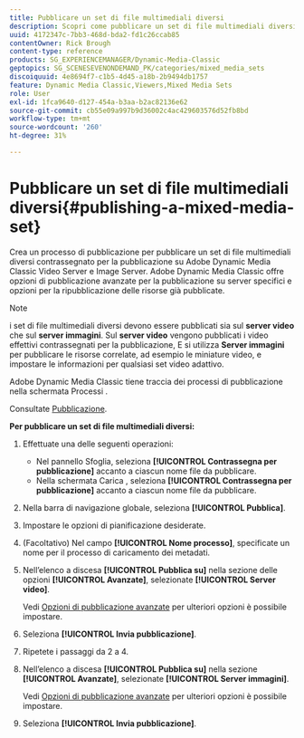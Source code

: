 ```yaml
---
title: Pubblicare un set di file multimediali diversi
description: Scopri come pubblicare un set di file multimediali diversi da Adobe Dynamic Media Classic.
uuid: 4172347c-7bb3-468d-bda2-fd1c26ccab85
contentOwner: Rick Brough
content-type: reference
products: SG_EXPERIENCEMANAGER/Dynamic-Media-Classic
geptopics: SG_SCENESEVENONDEMAND_PK/categories/mixed_media_sets
discoiquuid: 4e8694f7-c1b5-4d45-a18b-2b9494db1757
feature: Dynamic Media Classic,Viewers,Mixed Media Sets
role: User
exl-id: 1fca9640-d127-454a-b3aa-b2ac82136e62
source-git-commit: cb55e09a997b9d36002c4ac429603576d52fb8bd
workflow-type: tm+mt
source-wordcount: '260'
ht-degree: 31%

---
```


# Pubblicare un set di file multimediali diversi{#publishing-a-mixed-media-set}

Crea un processo di pubblicazione per pubblicare un set di file multimediali diversi contrassegnato per la pubblicazione su Adobe Dynamic Media Classic Video Server e Image Server. Adobe Dynamic Media Classic offre opzioni di pubblicazione avanzate per la pubblicazione su server specifici e opzioni per la ripubblicazione delle risorse già pubblicate.

>[!NOTE]
>
>i set di file multimediali diversi devono essere pubblicati sia sul **server video** che sul **server immagini**. Sul **server video** vengono pubblicati i video effettivi contrassegnati per la pubblicazione, E si utilizza **Server immagini** per pubblicare le risorse correlate, ad esempio le miniature video, e impostare le informazioni per qualsiasi set video adattivo.

Adobe Dynamic Media Classic tiene traccia dei processi di pubblicazione nella schermata Processi .

Consultate [Pubblicazione](publishing-files.md#publishing_files).

<!-- 

Comment Type: remark
Last Modified By: unknown unknown 
Last Modified Date: 

<p>RB: Updated the following steps as per Cynthia email, 11/9/2012, added 11/12/2012</p>

 -->

**Per pubblicare un set di file multimediali diversi:**

1. Effettuate una delle seguenti operazioni:

   * Nel pannello Sfoglia, seleziona **[!UICONTROL Contrassegna per pubblicazione]** accanto a ciascun nome file da pubblicare.
   * Nella schermata Carica , seleziona **[!UICONTROL Contrassegna per pubblicazione]** accanto a ciascun nome file da pubblicare.

1. Nella barra di navigazione globale, seleziona **[!UICONTROL Pubblica]**.
1. Impostare le opzioni di pianificazione desiderate.
1. (Facoltativo) Nel campo **[!UICONTROL Nome processo]**, specificate un nome per il processo di caricamento dei metadati.
1. Nell’elenco a discesa **[!UICONTROL Pubblica su]** nella sezione delle opzioni **[!UICONTROL Avanzate]**, selezionate **[!UICONTROL Server video]**.

   Vedi [Opzioni di pubblicazione avanzate](publishing-files.md#advanced_publish_options) per ulteriori opzioni è possibile impostare.

1. Seleziona **[!UICONTROL Invia pubblicazione]**.
1. Ripetete i passaggi da 2 a 4.
1. Nell’elenco a discesa **[!UICONTROL Pubblica su]** nella sezione **[!UICONTROL Avanzate]**, selezionate **[!UICONTROL Server immagini]**.

   Vedi [Opzioni di pubblicazione avanzate](publishing-files.md#advanced_publish_options) per ulteriori opzioni è possibile impostare.

1. Seleziona **[!UICONTROL Invia pubblicazione]**.
